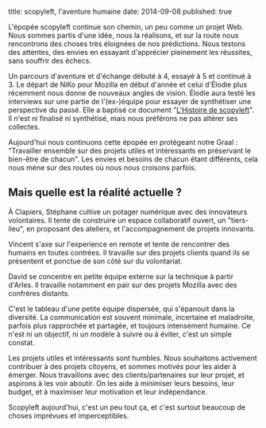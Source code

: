 title: scopyleft, l'aventure humaine
date: 2014-09-08
published: true


L'épopée scopyleft continue son chemin, un peu comme un projet Web. Nous sommes partis d'une idée, nous la réalisons, et sur la route nous rencontrons des choses très éloignées de nos prédictions.
Nous testons des attentes, des envies en essayant d'apprécier pleinement les réussites, sans souffrir des échecs.

Un parcours d'aventure et d'échange débuté à 4, essayé à 5 et continué à 3.
Le départ de NiKo pour Mozilla en début d'année et celui d'Élodie plus récemment nous donne de nouveaux angles de vision.
Élodie aura testé les interviews sur une partie de l'(ex-)équipe pour essayer de synthétiser une perspective du passé. Elle a baptisé ce document "[L'Histoire de scopyleft](https://github.com/scopyleft/documentation/blob/master/incubateur/histoire.md)". Il n'est ni finalisé ni synthétisé, mais nous préférons ne pas altérer ses collectes.

Aujourd'hui nous continuons cette épopée en protégeant notre Graal : "Travailler ensemble sur des projets utiles et intéressants en préservant le bien-être de chacun".
Les envies et besoins de chacun étant différents, cela nous mène sur des routes où nous nous croisons parfois.


## Mais quelle est la réalité actuelle ?

À Clapiers, Stéphane cultive un potager numérique avec des innovateurs volontaires. Il tente de construire un espace collaboratif ouvert, un "tiers-lieu", en proposant des ateliers, et l'accompagnement de projets innovants.

Vincent s'axe sur l'experience en remote et tente de rencontrer des humains en toutes contrées. Il travaille sur des projets clients quand ils se présentent et ponctue de son côté sur du volontariat.

David se concentre en petite équipe externe sur la technique à partir d'Arles. Il travaille notamment en pair sur des projets Mozilla avec des confrères distants.

C'est le tableau d'une petite équipe dispersée, qui s'épanouit dans la diversité.
La communication est souvent minimale, incertaine et maladroite, parfois plus rapprochée et partagée, et toujours intensément humaine.
Ce n'est ni un objectif, ni un modèle à suivre ou à éviter, c'est un simple constat.

Les projets utiles et intéressants sont humbles. Nous souhaitons activement contribuer à des projets citoyens, et sommes motivés pour les aider à émerger.
Nous travaillons avec des clients/partenaires sur leur projet, et aspirons à les voir aboutir. On les aide à minimiser leurs besoins, leur budget, et à maximiser leur motivation et leur indépendance.

Scopyleft aujourd'hui, c'est un peu tout ça, et c'est surtout beaucoup de choses imprévues et imperceptibles.
